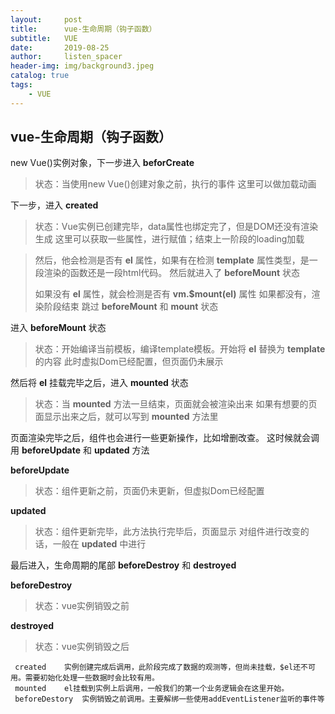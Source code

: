 ```yaml
---
layout:     post
title:      vue-生命周期（钩子函数）
subtitle:   VUE
date:       2019-08-25
author:     listen_spacer
header-img: img/background3.jpeg
catalog: true
tags:
    - VUE
---
```

## vue-生命周期（钩子函数）

new Vue()实例对象，下一步进入 **beforCreate**
>  状态：当使用new Vue()创建对象之前，执行的事件
>  这里可以做加载动画
  
  下一步，进入 **created**
> 状态：Vue实例已创建完毕，data属性也绑定完了，但是DOM还没有渲染生成
> 这里可以获取一些属性，进行赋值；结束上一阶段的loading加载

> 然后，他会检测是否有 **el** 属性，如果有在检测 **template** 属性类型，是一段渲染的函数还是一段html代码。
> 然后就进入了 **beforeMount** 状态
>  
> 如果没有 **el** 属性，就会检测是否有 **vm.$mount(el)** 属性
> 如果都没有，渲染阶段结束 跳过 **beforeMount** 和 **mount** 状态

 进入  **beforeMount** 状态
 > 状态：开始编译当前模板，编译template模板。开始将 **el** 替换为 **template** 的内容
 > 此时虚拟Dom已经配置，但页面仍未展示
 
 然后将 **el** 挂载完毕之后，进入 **mounted** 状态
 > 状态：当 **mounted** 方法一旦结束，页面就会被渲染出来
 > 如果有想要的页面显示出来之后，就可以写到 **mounted** 方法里

页面渲染完毕之后，组件也会进行一些更新操作，比如增删改查。
这时候就会调用 **beforeUpdate** 和 **updated** 方法

**beforeUpdate**
> 状态：组件更新之前，页面仍未更新，但虚拟Dom已经配置

**updated**
> 状态：组件更新完毕，此方法执行完毕后，页面显示
> 对组件进行改变的话，一般在 **updated** 中进行

最后进入，生命周期的尾部 **beforeDestroy** 和 **destroyed**

**beforeDestroy**
> 状态：vue实例销毁之前

**destroyed**
> 状态：vue实例销毁之后

```
 created    实例创建完成后调用，此阶段完成了数据的观测等，但尚未挂载，$el还不可用。需要初始化处理一些数据时会比较有用。
 mounted    el挂载到实例上后调用，一般我们的第一个业务逻辑会在这里开始。
 beforeDestory  实例销毁之前调用。主要解绑一些使用addEventListener监听的事件等
```